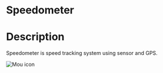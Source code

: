 # Speedometer

# Description

Speedometer is speed tracking system using sensor and GPS.

![Mou icon](https://github.com/pintukumarpatil/Speedometer/blob/master/app/screen/screenshot.png)
